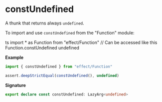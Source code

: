 # constUndefined

A thunk that returns always `undefined`.

To import and use `constUndefined` from the "Function" module:

ts
import \* as Function from "effect/Function"
// Can be accessed like this
Function.constUndefined
undefined

**Example**

```ts
import { constUndefined } from "effect/Function"

assert.deepStrictEqual(constUndefined(), undefined)
```

**Signature**

```ts
export declare const constUndefined: LazyArg<undefined>
```
